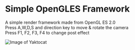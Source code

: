 # Simple OpenGLES Framework
A simple render framework made from OpenGL ES 2.0  
Press A,W,D,S and direction key to move & rotate the camera  
Press F1, F2, F3, F4 to change post effect  

![Image of Yaktocat](https://i.ibb.co/FJyQCp7/Untitled.png)
